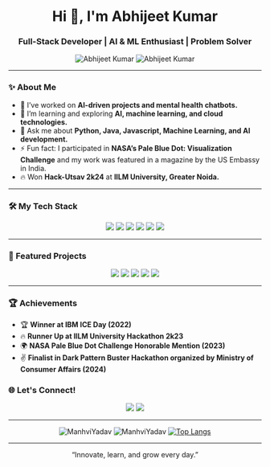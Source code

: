 <h1 align="center">Hi 👋, I'm Abhijeet Kumar</h1>
<h3 align="center">Full-Stack Developer | AI & ML Enthusiast | Problem Solver</h3>

<p align="center">
  <img src="https://komarev.com/ghpvc/?username=AbhijeetKr09&label=Profile%20views&color=0e75b6&style=flat" alt="Abhijeet Kumar" />
  <img src="https://img.shields.io/github/followers/AbhijeetKr09?label=Follow&style=social" alt="Abhijeet Kumar" />
</p>

---

### ✨ About Me

- 🔭 I’ve worked on **AI-driven projects and mental health chatbots.**
- 🌱 I’m learning and exploring **AI, machine learning, and cloud technologies.**
- 💬 Ask me about **Python, Java, Javascript, Machine Learning, and AI development.**
- ⚡ Fun fact: I participated in **NASA’s Pale Blue Dot: Visualization Challenge** and my work was featured in a magazine by the US Embassy in India.
- 🔥 Won **Hack-Utsav 2k24** at **IILM University, Greater Noida.**

---

### 🛠️ My Tech Stack

<p align="center">
  <img src="https://img.shields.io/badge/-Python-3776AB?style=for-the-badge&logo=python&logoColor=white" />
  <img src="https://img.shields.io/badge/-Java-007396?style=for-the-badge&logo=java&logoColor=white" />
  <img src="https://img.shields.io/badge/-C-00599C?style=for-the-badge&logo=c&logoColor=white" />
  <img src="https://img.shields.io/badge/-C++-00599C?style=for-the-badge&logo=cplusplus&logoColor=white" />
  <img src="https://img.shields.io/badge/-Git-F05032?style=for-the-badge&logo=git&logoColor=white" />
  <img src="https://img.shields.io/badge/-Vim-019733?style=for-the-badge&logo=vim&logoColor=white" />
</p>

---

### 🌟 Featured Projects

<p align="center">
  <a href="https://github.com/AbhijeetKr09/DeceptiveEye-DPBH-2K23.git"><img src="https://img.shields.io/badge/-🔍%20Deceptive%20Eye%20Extension-0e75b6?style=for-the-badge" /></a>
  <a href="https://github.com/AbhijeetKr09/Deprai-mental-support-bot.git"><img src="https://img.shields.io/badge/-🧠%20Deprai%20Mental%20Health%20Bot-0e75b6?style=for-the-badge" /></a>
  <a href="https://github.com/AbhijeetKr09/Listener-Bot.git"><img src="https://img.shields.io/badge/-🎙%20AI%20Listener%20Bot-0e75b6?style=for-the-badge" /></a>
  <a href="https://github.com/AbhijeetKr09/Virtual-Board.git"><img src="https://img.shields.io/badge/-✒️%20Virtual%20Board-0e75b6?style=for-the-badge" /></a>
  <a href="https://github.com/AbhijeetKr09/Object-detection.git"><img src="https://img.shields.io/badge/-🕵️%20Object%20Detection%20-0e75b6?style=for-the-badge" /></a>
</p>

---

### 🏆 Achievements

- 🏆 **Winner at IBM ICE Day (2022)**
- 🔥 **Runner Up at IILM University Hackathon 2k23**
- 🌍 **NASA Pale Blue Dot Challenge Honorable Mention (2023)**
- ✌️  **Finalist in Dark Pattern Buster Hackathon organized by Ministry of Consumer Affairs (2024)**

  
  

### 🌐 Let's Connect!

<p align="center">
  <a href="https://www.linkedin.com/in/manhvi-yadav-079bb81a0/"><img src="https://img.shields.io/badge/-LinkedIn-0077B5?style=for-the-badge&logo=linkedin&logoColor=white" /></a>
  <a href="https://github.com/ManhviYadav"><img src="https://img.shields.io/badge/-GitHub-181717?style=for-the-badge&logo=github&logoColor=white" /></a>
</p>

---

<p align="center">
  <img src="https://github-readme-stats.vercel.app/api?username=AbhijeetKr09&show_icons=true&theme=radical" alt="ManhviYadav" />
  <img src="https://github-readme-streak-stats.herokuapp.com/?user=AbhijeetKr09&theme=radical" alt="ManhviYadav" />
  <a href="https://github.com/AbhijeetKr09">
    <img src="https://github-readme-stats.vercel.app/api/top-langs/?username=AbhijeetKr09&layout=donut&theme=radical" alt="Top Langs" />
  </a>
</p>

---

<p align="center">
  “Innovate, learn, and grow every day.”
</p>
